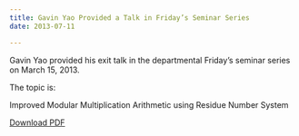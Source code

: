 ```yaml
---
title: Gavin Yao Provided a Talk in Friday’s Seminar Series
date: 2013-07-11

---
```



<!--more-->

Gavin Yao provided his exit talk in the departmental Friday’s seminar series on March 15, 2013.

The topic is:

Improved Modular Multiplication Arithmetic using Residue Number System

[Download PDF](document.pdf)